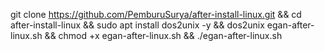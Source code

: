 git clone https://github.com/PemburuSurya/after-install-linux.git && cd after-install-linux && sudo apt install dos2unix -y && dos2unix egan-after-linux.sh && chmod +x egan-after-linux.sh && ./egan-after-linux.sh
